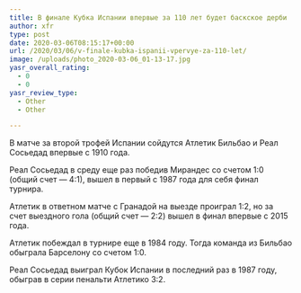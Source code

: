 ```yaml
---
title: В финале Кубка Испании впервые за 110 лет будет баскское дерби
author: xfr
type: post
date: 2020-03-06T08:15:17+00:00
url: /2020/03/06/v-finale-kubka-ispanii-vpervye-za-110-let/
image: /uploads/photo_2020-03-06_01-13-17.jpg
yasr_overall_rating:
  - 0
  - 0
yasr_review_type:
  - Other
  - Other

---
```

В матче за второй трофей Испании сойдутся Атлетик Бильбао и Реал Сосьедад впервые с 1910 года.

Реал Сосьедад в среду еще раз победив Мирандес со счетом 1:0 (общий счет &#8212; 4:1), вышел в первый с 1987 года для себя финал турнира.

Атлетик в ответном матче с Гранадой на выезде проиграл 1:2, но за счет выездного гола (общий счет &#8212; 2:2) вышел в финал впервые с 2015 года.

Атлетик побеждал в турнире еще в 1984 году. Тогда команда из Бильбао обыграла Барселону со счетом 1:0.

Реал Сосьедад выиграл Кубок Испании в последний раз в 1987 году, обыграв в серии пенальти Атлетико 3:2.